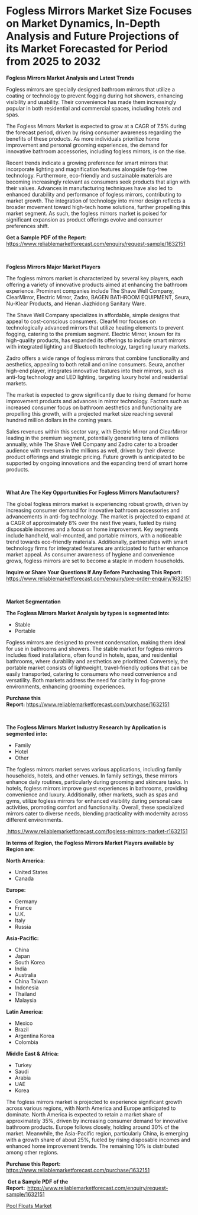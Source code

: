 <p><h1>Fogless Mirrors Market Size Focuses on Market Dynamics, In-Depth Analysis and Future Projections of its Market Forecasted for Period from 2025 to 2032</h1></p><p><strong>Fogless Mirrors Market Analysis and Latest Trends</strong></p>
<p><p>Fogless mirrors are specially designed bathroom mirrors that utilize a coating or technology to prevent fogging during hot showers, enhancing visibility and usability. Their convenience has made them increasingly popular in both residential and commercial spaces, including hotels and spas. </p><p>The Fogless Mirrors Market is expected to grow at a CAGR of 7.5% during the forecast period, driven by rising consumer awareness regarding the benefits of these products. As more individuals prioritize home improvement and personal grooming experiences, the demand for innovative bathroom accessories, including fogless mirrors, is on the rise. </p><p>Recent trends indicate a growing preference for smart mirrors that incorporate lighting and magnification features alongside fog-free technology. Furthermore, eco-friendly and sustainable materials are becoming increasingly relevant as consumers seek products that align with their values. Advances in manufacturing techniques have also led to enhanced durability and performance of fogless mirrors, contributing to market growth. The integration of technology into mirror design reflects a broader movement toward high-tech home solutions, further propelling this market segment. As such, the fogless mirrors market is poised for significant expansion as product offerings evolve and consumer preferences shift.</p></p>
<p><strong>Get a Sample PDF of the Report:&nbsp;</strong> <a href="https://www.reliablemarketforecast.com/enquiry/request-sample/1632151?utm_campaign=2015&utm_medium=2&utm_source=Github&utm_content=ia&utm_term=08022025&utm_id=fogless-mirrors">https://www.reliablemarketforecast.com/enquiry/request-sample/1632151</a></p>
<p>&nbsp;</p>
<p><strong>Fogless Mirrors Major Market Players</strong></p>
<p><p>The fogless mirrors market is characterized by several key players, each offering a variety of innovative products aimed at enhancing the bathroom experience. Prominent companies include The Shave Well Company, ClearMirror, Electric Mirror, Zadro, BAGEN BATHROOM EQUIPMENT, Seura, Nu-Klear Products, and Henan Jiazhidong Sanitary Ware.</p><p>The Shave Well Company specializes in affordable, simple designs that appeal to cost-conscious consumers. ClearMirror focuses on technologically advanced mirrors that utilize heating elements to prevent fogging, catering to the premium segment. Electric Mirror, known for its high-quality products, has expanded its offerings to include smart mirrors with integrated lighting and Bluetooth technology, targeting luxury markets.</p><p>Zadro offers a wide range of fogless mirrors that combine functionality and aesthetics, appealing to both retail and online consumers. Seura, another high-end player, integrates innovative features into their mirrors, such as anti-fog technology and LED lighting, targeting luxury hotel and residential markets.</p><p>The market is expected to grow significantly due to rising demand for home improvement products and advances in mirror technology. Factors such as increased consumer focus on bathroom aesthetics and functionality are propelling this growth, with a projected market size reaching several hundred million dollars in the coming years. </p><p>Sales revenues within this sector vary, with Electric Mirror and ClearMirror leading in the premium segment, potentially generating tens of millions annually, while The Shave Well Company and Zadro cater to a broader audience with revenues in the millions as well, driven by their diverse product offerings and strategic pricing. Future growth is anticipated to be supported by ongoing innovations and the expanding trend of smart home products.</p></p>
<p>&nbsp;</p>
<p><strong>What Are The Key Opportunities For Fogless Mirrors Manufacturers?</strong></p>
<p><p>The global fogless mirrors market is experiencing robust growth, driven by increasing consumer demand for innovative bathroom accessories and advancements in anti-fog technology. The market is projected to expand at a CAGR of approximately 8% over the next five years, fueled by rising disposable incomes and a focus on home improvement. Key segments include handheld, wall-mounted, and portable mirrors, with a noticeable trend towards eco-friendly materials. Additionally, partnerships with smart technology firms for integrated features are anticipated to further enhance market appeal. As consumer awareness of hygiene and convenience grows, fogless mirrors are set to become a staple in modern households.</p></p>
<p><strong>Inquire or Share Your Questions If Any Before Purchasing This Report:</strong> <a href="https://www.reliablemarketforecast.com/enquiry/pre-order-enquiry/1632151?utm_campaign=2015&utm_medium=2&utm_source=Github&utm_content=ia&utm_term=08022025&utm_id=fogless-mirrors">https://www.reliablemarketforecast.com/enquiry/pre-order-enquiry/1632151</a></p>
<p>&nbsp;</p>
<p><strong>Market Segmentation</strong></p>
<p><strong>The Fogless Mirrors Market Analysis by types is segmented into:</strong></p>
<p><ul><li>Stable</li><li>Portable</li></ul></p>
<p><p>Fogless mirrors are designed to prevent condensation, making them ideal for use in bathrooms and showers. The stable market for fogless mirrors includes fixed installations, often found in hotels, spas, and residential bathrooms, where durability and aesthetics are prioritized. Conversely, the portable market consists of lightweight, travel-friendly options that can be easily transported, catering to consumers who need convenience and versatility. Both markets address the need for clarity in fog-prone environments, enhancing grooming experiences.</p></p>
<p><strong>Purchase this Report:&nbsp;</strong><a href="https://www.reliablemarketforecast.com/purchase/1632151?utm_campaign=2015&utm_medium=2&utm_source=Github&utm_content=ia&utm_term=08022025&utm_id=fogless-mirrors">https://www.reliablemarketforecast.com/purchase/1632151</a></p>
<p>&nbsp;</p>
<p><strong>The Fogless Mirrors Market Industry Research by Application is segmented into:</strong></p>
<p><ul><li>Family</li><li>Hotel</li><li>Other</li></ul></p>
<p><p>The fogless mirrors market serves various applications, including family households, hotels, and other venues. In family settings, these mirrors enhance daily routines, particularly during grooming and skincare tasks. In hotels, fogless mirrors improve guest experiences in bathrooms, providing convenience and luxury. Additionally, other markets, such as spas and gyms, utilize fogless mirrors for enhanced visibility during personal care activities, promoting comfort and functionality. Overall, these specialized mirrors cater to diverse needs, blending practicality with modernity across different environments.</p></p>
<p><a href="https://www.reliablemarketforecast.com/fogless-mirrors-market-r1632151?utm_campaign=2015&utm_medium=2&utm_source=Github&utm_content=ia&utm_term=08022025&utm_id=fogless-mirrors">&nbsp;https://www.reliablemarketforecast.com/fogless-mirrors-market-r1632151</a></p>
<p><strong>In terms of Region, the Fogless Mirrors Market Players available by Region are:</strong></p>
<p>
    <p> <strong> North America: </strong>
        <ul>
            <li>United States</li>
            <li>Canada</li>
        </ul>
        </p> 
    <p> <strong> Europe: </strong>
        <ul>
            <li>Germany</li>
            <li>France</li>
            <li>U.K.</li>
            <li>Italy</li>
            <li>Russia</li>
        </ul>
        </p> 
    <p> <strong> Asia-Pacific: </strong>
        <ul>
            <li>China</li>
            <li>Japan</li>
            <li>South Korea</li>
            <li>India</li>
            <li>Australia</li>
            <li>China Taiwan</li>
            <li>Indonesia</li>
            <li>Thailand</li>
            <li>Malaysia</li>
        </ul>
        </p> 
    <p> <strong> Latin America: </strong>
        <ul>
            <li>Mexico</li>
            <li>Brazil</li>
            <li>Argentina Korea</li>
            <li>Colombia</li>
        </ul>
        </p> 
    <p> <strong> Middle East & Africa: </strong>
        <ul>
            <li>Turkey</li>
            <li>Saudi</li>
            <li>Arabia</li>
            <li>UAE</li>
            <li>Korea</li>
        </ul>
    </p>
    </p>
<p><p>The fogless mirrors market is projected to experience significant growth across various regions, with North America and Europe anticipated to dominate. North America is expected to retain a market share of approximately 35%, driven by increasing consumer demand for innovative bathroom products. Europe follows closely, holding around 30% of the market. Meanwhile, the Asia-Pacific region, particularly China, is emerging with a growth share of about 25%, fueled by rising disposable incomes and enhanced home improvement trends. The remaining 10% is distributed among other regions.</p></p>
<p><strong>Purchase this Report: </strong><a href="https://www.reliablemarketforecast.com/purchase/1632151?utm_campaign=2015&utm_medium=2&utm_source=Github&utm_content=ia&utm_term=08022025&utm_id=fogless-mirrors">https://www.reliablemarketforecast.com/purchase/1632151</a></p>
<p>&nbsp;<strong>Get a Sample PDF of the Report:&nbsp;&nbsp;</strong><a href="https://www.reliablemarketforecast.com/enquiry/request-sample/1632151?utm_campaign=2015&utm_medium=2&utm_source=Github&utm_content=ia&utm_term=08022025&utm_id=fogless-mirrors">https://www.reliablemarketforecast.com/enquiry/request-sample/1632151</a></p>
<p><strong></strong></p>
<p><p><a href="https://github.com/santosh758595/Market-Research-Report-List-7/blob/main/pool-floats-market.md?utm_campaign=2015&utm_medium=2&utm_source=Github&utm_content=ia&utm_term=08022025&utm_id=fogless-mirrors">Pool Floats Market</a></p></p>